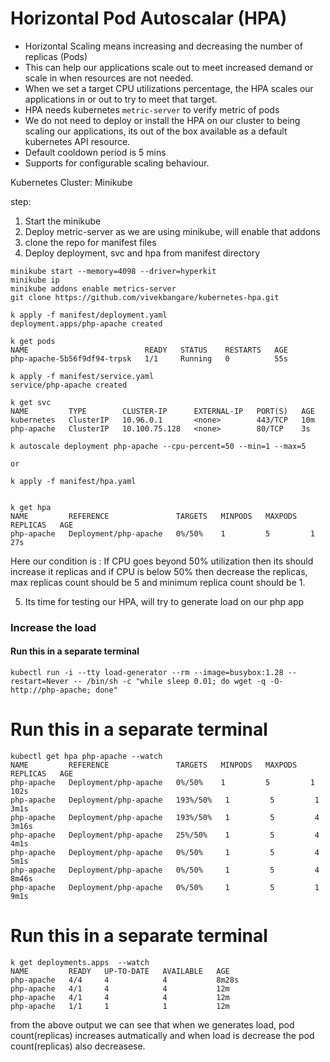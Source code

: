# Horizontal Pod Autoscalar (HPA)

- Horizontal Scaling means increasing and decreasing the number of replicas (Pods)
- This can help our applications scale out to meet increased demand or scale in when resources are not needed.
- When we set a target CPU utilizations percentage, the HPA scales our applications in or out to try to meet that target.
- HPA needs kubernetes ```metric-server``` to verify metric of pods
- We do not need to deploy or install the HPA on our cluster to being scaling our applications, its out of the box available as a default kubernetes API resource.
- Default cooldown period is 5 mins
- Supports for configurable scaling behaviour.

Kubernetes Cluster: Minikube

step: 
1. Start the minikube
2. Deploy metric-server as we are using minikube, will enable that addons
3. clone the repo for manifest files
4. Deploy deployment, svc and hpa from manifest directory
```
minikube start --memory=4098 --driver=hyperkit
minikube ip
minikube addons enable metrics-server
git clone https://github.com/vivekbangare/kubernetes-hpa.git
```
```
k apply -f manifest/deployment.yaml 
deployment.apps/php-apache created

k get pods
NAME                          READY   STATUS    RESTARTS   AGE
php-apache-5b56f9df94-trpsk   1/1     Running   0          55s

k apply -f manifest/service.yaml 
service/php-apache created

k get svc
NAME         TYPE        CLUSTER-IP      EXTERNAL-IP   PORT(S)   AGE
kubernetes   ClusterIP   10.96.0.1       <none>        443/TCP   10m
php-apache   ClusterIP   10.100.75.128   <none>        80/TCP    3s
```

```
k autoscale deployment php-apache --cpu-percent=50 --min=1 --max=5

or 

k apply -f manifest/hpa.yaml


k get hpa
NAME         REFERENCE               TARGETS   MINPODS   MAXPODS   REPLICAS   AGE
php-apache   Deployment/php-apache   0%/50%    1         5         1          27s
```

Here our condition is : If CPU goes beyond 50% utilization then its should increase it replicas and if CPU is below 50% then decrease the replicas, max replicas count should be 5 and minimum replica count should be 1.

5. Its time for testing our HPA, will try to generate load on our php app

### Increase the load
#### Run this in a separate terminal
```
kubectl run -i --tty load-generator --rm --image=busybox:1.28 --restart=Never -- /bin/sh -c "while sleep 0.01; do wget -q -O- http://php-apache; done"
```

# Run this in a separate terminal
```
kubectl get hpa php-apache --watch
NAME         REFERENCE               TARGETS   MINPODS   MAXPODS   REPLICAS   AGE
php-apache   Deployment/php-apache   0%/50%    1         5         1          102s
php-apache   Deployment/php-apache   193%/50%   1         5         1          3m1s
php-apache   Deployment/php-apache   193%/50%   1         5         4          3m16s
php-apache   Deployment/php-apache   25%/50%    1         5         4          4m1s
php-apache   Deployment/php-apache   0%/50%     1         5         4          5m1s
php-apache   Deployment/php-apache   0%/50%     1         5         4          8m46s
php-apache   Deployment/php-apache   0%/50%     1         5         1          9m1s
```

# Run this in a separate terminal
```
k get deployments.apps  --watch
NAME         READY   UP-TO-DATE   AVAILABLE   AGE
php-apache   4/4     4            4           8m28s
php-apache   4/1     4            4           12m
php-apache   4/1     4            4           12m
php-apache   1/1     1            1           12m
```

from the above output we can see that when we generates load, pod count(replicas) increases autmatically and when load is decrease the pod count(replicas) also decreasese.